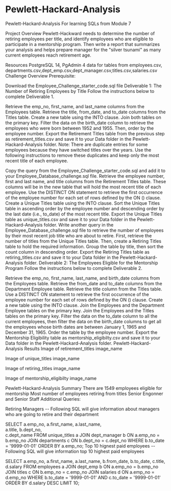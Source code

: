 # Pewlett-Hackard-Analysis
Pewlett-Hackard-Analysis
For learning SQLs from Module 7

Project Overview
Pewlett-Hackward needs to determine the number of retiring employees per title, and identify employees who are eligible to participate in a mentorship program. Then write a report that summarizes your analysis and helps prepare manager for the "silver tsunami" as many current employees reach retirement age.

Resources
PostgreSQL 14, PgAdmin 4
data for tables from employees.csv, departments.csv,dept_emp.csv,dept_manager.csv,titles.csv,salaries.csv
Challenge Overview
Prerequisite:

Download the Employee_Challenge_starter_code.sql file
Deliverable 1: The Number of Retiring Employees by Title
Follow the instructions below to complete Deliverable 1.

Retrieve the emp_no, first_name, and last_name columns from the Employees table.
Retrieve the title, from_date, and to_date columns from the Titles table.
Create a new table using the INTO clause.
Join both tables on the primary key.
Filter the data on the birth_date column to retrieve the employees who were born between 1952 and 1955. Then, order by the employee number.
Export the Retirement Titles table from the previous step as retirement_titles.csv and save it to your Data folder in the Pewlett-Hackard-Analysis folder.
Note: There are duplicate entries for some employees because they have switched titles over the years. Use the following instructions to remove these duplicates and keep only the most recent title of each employee.

Copy the query from the Employee_Challenge_starter_code.sql and add it to your Employee_Database_challenge.sql file.
Retrieve the employee number, first and last name, and title columns from the Retirement Titles table.
These columns will be in the new table that will hold the most recent title of each employee.
Use the DISTINCT ON statement to retrieve the first occurrence of the employee number for each set of rows defined by the ON () clause.
Create a Unique Titles table using the INTO clause.
Sort the Unique Titles table in ascending order by the employee number and descending order by the last date (i.e., to_date) of the most recent title.
Export the Unique Titles table as unique_titles.csv and save it to your Data folder in the Pewlett-Hackard-Analysis folder.
Write another query in the Employee_Database_challenge.sql file to retrieve the number of employees by their most recent job title who are about to retire.
First, retrieve the number of titles from the Unique Titles table.
Then, create a Retiring Titles table to hold the required information.
Group the table by title, then sort the count column in descending order.
Export the Retiring Titles table as retiring_titles.csv and save it to your Data folder in the Pewlett-Hackard-Analysis folder.
Deliverable 2: The Employees Eligible for the Mentorship Program
Follow the instructions below to complete Deliverable 2.

Retrieve the emp_no, first_name, last_name, and birth_date columns from the Employees table.
Retrieve the from_date and to_date columns from the Department Employee table.
Retrieve the title column from the Titles table.
Use a DISTINCT ON statement to retrieve the first occurrence of the employee number for each set of rows defined by the ON () clause.
Create a new table using the INTO clause.
Join the Employees and the Department Employee tables on the primary key.
Join the Employees and the Titles tables on the primary key.
Filter the data on the to_date column to all the current employees, then filter the data on the birth_date columns to get all the employees whose birth dates are between January 1, 1965 and December 31, 1965.
Order the table by the employee number.
Export the Mentorship Eligibility table as mentorship_eligibilty.csv and save it to your Data folder in the Pewlett-Hackard-Analysis folder.
Pewlett-Hackard-Analysis Results
Image of retirement_titles image_name

Image of unique_titles image_name

Image of retiring_titles image_name

Image of mentorship_eligibilty image_name

Pewlett-Hackard-Analysis Summary
There are 1549 employees eligible for mentorship
Most number of employees retiring from titles Senior Engonner and Senior Staff
Additional Queries:

Retiring Managers
-- Following SQL will give information about managers who are going to retire and their department

  SELECT	a.emp_no,
			a.first_name,
			a.last_name,		
			a.title,
			b.dept_no,		
			c.dept_name
    FROM	unique_titles a
    JOIN	dept_manager b
      ON	a.emp_no = b.emp_no
    JOIN	departments c
      ON	b.dept_no = c.dept_no
  WHERE 	b.to_date = '9999-01-01'
  ORDER BY a.emp_no;
Top 10 hignest paid employees
-- Following SQL will give information top 10 highest paid employees

SELECT	a.emp_no,
        a.first_name,
        a.last_name,
        b.from_date,
        b.to_date,
        c.title,
        d.salary
FROM	employees a
JOIN	dept_emp b
  ON	a.emp_no = b.emp_no
JOIN	titles c
  ON	b.emp_no = c.emp_no
JOIN 	salaries d 
  ON	a.emp_no = d.emp_no 
WHERE b.to_date = '9999-01-01' AND c.to_date = '9999-01-01'
ORDER BY d.salary DESC LIMIT 10;
